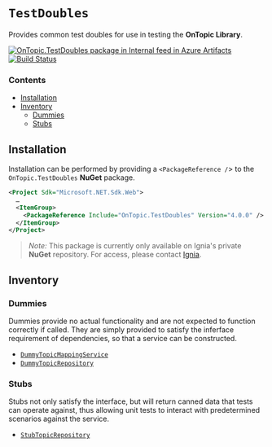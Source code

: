 ﻿# `TestDoubles`
Provides common test doubles for use in testing the **OnTopic Library**.

[![OnTopic.TestDoubles package in Internal feed in Azure Artifacts](https://igniasoftware.feeds.visualstudio.com/_apis/public/Packaging/Feeds/46d5f49c-5e1e-47bb-8b14-43be6c719ba8/Packages/3a741b7a-7fa1-4bdb-bc55-efbac3f04e6c/Badge)](https://igniasoftware.visualstudio.com/OnTopic/_packaging?_a=package&feed=46d5f49c-5e1e-47bb-8b14-43be6c719ba8&package=3a741b7a-7fa1-4bdb-bc55-efbac3f04e6c&preferRelease=true)
[![Build Status](https://igniasoftware.visualstudio.com/OnTopic/_apis/build/status/OnTopic-CI-V3?branchName=master)](https://igniasoftware.visualstudio.com/OnTopic/_build/latest?definitionId=7&branchName=master)

### Contents
- [Installation](#installation)
- [Inventory](#inventory)
  - [Dummies](#dummies)
  - [Stubs](#stubs) 

## Installation
Installation can be performed by providing a `<PackageReference /`> to the `OnTopic.TestDoubles` **NuGet** package.
```xml
<Project Sdk="Microsoft.NET.Sdk.Web">
  …
  <ItemGroup>
    <PackageReference Include="OnTopic.TestDoubles" Version="4.0.0" />
  </ItemGroup>
</Project>
```

> *Note:* This package is currently only available on Ignia's private **NuGet** repository. For access, please contact [Ignia](http://www.ignia.com/).

## Inventory

### Dummies
Dummies provide no actual functionality and are not expected to function correctly if called. They are simply provided to satisfy the inferface requirement of dependencies, so that a service can be constructed.

- [`DummyTopicMappingService`](DummyTopicMappingService.cs)
- [`DummyTopicRepository`](DummyTopicRepository.cs)

### Stubs
Stubs not only satisfy the interface, but will return canned data that tests can operate against, thus allowing unit tests to interact with predetermined scenarios against the service.

- [`StubTopicRepository`](StubTopicRepository.cs)

